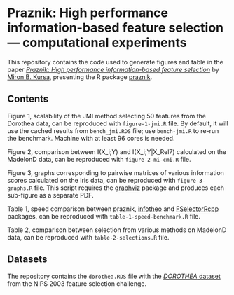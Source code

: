 # Praznik: High performance information-based feature selection — computational experiments

This repository contains the code used to generate figures and table in the paper [*Praznik: High performance information-based feature selection*](https://doi.org/10.1016/j.softx.2021.100819) by [Miron B. Kursa](https://orcid.org/0000-0001-7672-648X), presenting the R package [praznik](https://cran.r-project.org/package=praznik).

## Contents

Figure 1, scalability of the JMI method selecting 50 features from the Dorothea data, can be reproduced with `figure-1-jmi.R` file.
By default, it will use the cached results from `bench_jmi.RDS` file; use `bench-jmi.R` to re-run the benchmark.
Machine with at least 96 cores is needed.

Figure 2, comparison between I(X_i;Y) and I(X_i;Y|X_Rel7) calculated on the MadelonD data, can be reproduced with `figure-2-mi-cmi.R` file.

Figure 3, graphs corresponding to pairwise matrices of various information scores calculated on the Iris data, can be reproduced with `figure-3-graphs.R` file.
This script requires the [graphviz](https://graphviz.org/) package and produces each sub-figure as a separate PDF.

Table 1, speed comparison between praznik, [infotheo](https://cran.r-project.org/package=infotheo) and [FSelectorRcpp](https://cran.r-project.org/package=FSelectorRcpp) packages, can be reproduced with `table-1-speed-benchmark.R` file.

Table 2, comparison between selection from various methods on MadelonD data, can be reproduced with `table-2-selections.R` file.

## Datasets

The repository contains the `dorothea.RDS` file with the [*DOROTHEA* dataset](https://archive.ics.uci.edu/ml/datasets/Dorothea) from the NIPS 2003 feature selection challenge.
